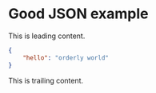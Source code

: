 # Good JSON example

This is leading content.

```json
{
    "hello": "orderly world"
}
```

This is trailing content.